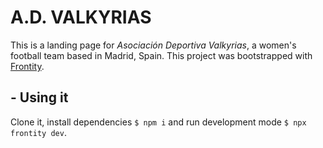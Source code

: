 # A.D. VALKYRIAS

This is a landing page for *Asociación Deportiva Valkyrias*, a women's football team based in Madrid, Spain.
This project was bootstrapped with [Frontity](https://frontity.org/).

## - Using it

Clone it,
install dependencies `$ npm i`
and run development mode `$ npx frontity dev`.